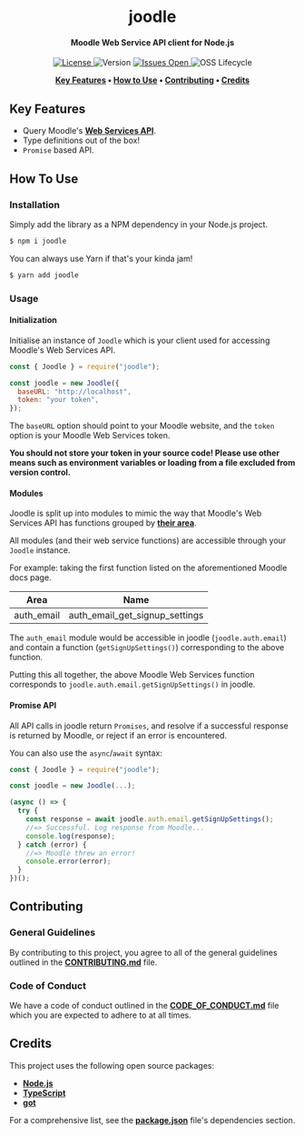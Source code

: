 <h1 align="center">
  joodle
</h1>

<h4 align="center">Moodle Web Service API client for Node.js</h4>

<p align="center">
  <a href="LICENSE">
    <img src="https://img.shields.io/github/license/lukecarr/joodle?color=4a00e0&style=for-the-badge" alt="License" />
  </a>
  <img src="https://img.shields.io/github/package-json/v/lukecarr/joodle/develop?label=Version&style=for-the-badge" alt="Version" />
  <a href="https://github.com/omnio-interactive/omnio-learn/issues">
    <img src="https://img.shields.io/github/issues/lukecarr/joodle?style=for-the-badge" alt="Issues Open" />
  </a>
  <img src="https://img.shields.io/osslifecycle/lukecarr/joodle?style=for-the-badge" alt="OSS Lifecycle" />
</p>

<p align="center">
  <strong>
    <a href="#key-features">Key Features</a> •
    <a href="#how-to-use">How to Use</a> •
    <a href="#contributing">Contributing</a> •
    <a href="#credits">Credits</a>
  </strong>
</p>

## Key Features

- Query Moodle's **[Web Services API](https://docs.moodle.org/dev/Web_services)**.
- Type definitions out of the box!
- `Promise` based API.

## How To Use

### Installation

Simply add the library as a NPM dependency in your Node.js project.

```bash
$ npm i joodle
```

You can always use Yarn if that's your kinda jam!

```bash
$ yarn add joodle
```

### Usage

#### Initialization

Initialise an instance of `Joodle` which is your client used for accessing Moodle's Web Services API.

```js
const { Joodle } = require("joodle");

const joodle = new Joodle({
  baseURL: "http://localhost",
  token: "your token",
});
```

The `baseURL` option should point to your Moodle website, and the `token` option is your Moodle Web Services token.

**You should not store your token in your source code! Please use other means such as environment variables or loading from a file excluded from version control.**

#### Modules

Joodle is split up into modules to mimic the way that Moodle's Web Services API has functions grouped by **[their area](https://docs.moodle.org/dev/Web_service_API_functions)**.

All modules (and their web service functions) are accessible through your `Joodle` instance.

For example: taking the first function listed on the aforementioned Moodle docs page.

|    Area    |              Name              |
| :--------: | :----------------------------: |
| auth_email | auth_email_get_signup_settings |

The `auth_email` module would be accessible in joodle (`joodle.auth.email`) and contain a function (`getSignUpSettings()`) corresponding to the above function.

Putting this all together, the above Moodle Web Services function corresponds to `joodle.auth.email.getSignUpSettings()` in joodle.

#### Promise API

All API calls in joodle return `Promises`, and resolve if a successful response is returned by Moodle, or reject if an error is encountered.

You can also use the `async`/`await` syntax:

```js
const { Joodle } = require("joodle");

const joodle = new Joodle(...);

(async () => {
  try {
    const response = await joodle.auth.email.getSignUpSettings();
    //=> Successful. Log response from Moodle...
    console.log(response);
  } catch (error) {
    //=> Moodle threw an error!
    console.error(error);
  }
})();
```

## Contributing

### General Guidelines

By contributing to this project, you agree to all of the general guidelines outlined in the **[CONTRIBUTING.md](CONTRIBUTING.md)** file.

### Code of Conduct

We have a code of conduct outlined in the **[CODE_OF_CONDUCT.md](CODE_OF_CONDUCT.md)** file which you are expected to adhere to at all times.

## Credits

This project uses the following open source packages:

- **[Node.js](https://nodejs.org)**
- **[TypeScript](https://www.typescriptlang.org)**
- **[got](https://github.com/sindresorhus/got)**

For a comprehensive list, see the **[package.json](package.json)** file's dependencies section.
